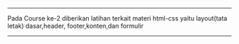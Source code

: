 ****************************************************

Pada Course ke-2 diberikan latihan terkait materi 
html-css yaitu layout(tata letak) dasar,header,
footer,konten,dan formulir

***************************************************
